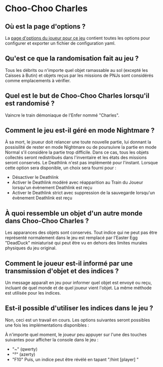 # Choo-Choo Charles

## Où est la page d'options ?
La [page d'options du joueur pour ce jeu](../player-options) contient toutes les options pour configurer et exporter un fichier de configuration yaml.

## Qu'est ce que la randomisation fait au jeu ?
Tous les débrits ou n'importe quel objet ramassable au sol (excepté les Caisses à Butin) et objets reçus par les missions de PNJs sont considérés comme emplacements à vérifier.

## Quel est le but de Choo-Choo Charles lorsqu'il est randomisé ?
Vaincre le train démoniaque de l'Enfer nommé "Charles".

## Comment le jeu est-il géré en mode Nightmare ?
À sa mort, le joueur doit relancer une toute nouvelle partie, lui donnant la possisilité de rester en mode Nightmare ou de poursuivre la partie en mode Normal s'il considère la partie trop difficile.
Dans ce cas, tous les objets collectés seront redistribués dans l'inventaire et les états des missions seront conservés.
Le Deathlink n'est pas implémenté pour l'instant. Lorsque cette option sera disponible, un choix sera fourni pour :
* Désactiver le Deathlink
* Activer le Deathlink modéré avec réapparition au Train du Joueur lorsqu'un évènement Deathlink est reçu
* Activer le Deathlink strict avec suppression de la sauvegarde lorsqu'un évènement Deathlink est reçu

## À quoi ressemble un objet d'un autre monde dans Choo-Choo Charles ?
Les apparances des objets sont conservés.
Tout indice qui ne peut pas être représenté normalement dans le jeu est remplacé par l'Easter Egg "DeadDuck" miniaturisé qui peut être vu en dehors des limites murales physiques du jeu original.

## Comment le joueur est-il informé par une transmission d'objet et des indices ?
Un message apparaît en jeu pour informer quel objet est envoyé ou reçu, incluant de quel monde et de quel joueur vient l'objet.
La même méthode est utilisée pour les indices.

## Est-il possible d'utiliser les indices dans le jeu ?
Non, ceci est un travail en cours.
Les options suivantes seront possibles une fois les implémentations disponibles :

À n'importe quel moment, le joueur peu appuyer sur l'une des touches suivantes pour afficher la console dans le jeu :
* "~" (qwerty)
* "²" (azerty)
* "F10"
Puis, un indice peut être révélé en tapant "/hint [player] <item>"
